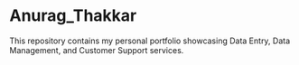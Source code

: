 # Anurag_Thakkar
This repository contains my personal portfolio showcasing Data Entry, Data Management, and Customer Support services.
